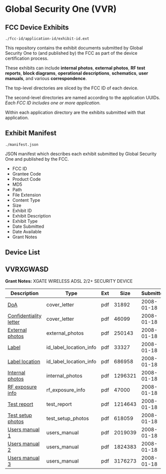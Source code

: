# Global Security One (VVR)
## FCC Device Exhibits

```
./fcc-id/application-id/exhibit-id.ext
```

This repository contains the exhibit documents submitted by Global Security One to (and published by) the FCC as part of the device certification process.

These exhibits can include **internal photos**, **external photos**, **RF test reports**, **block diagrams**, **operational descriptions**, **schematics**, **user manuals**, and various **correspondence**.

The top-level directories are sliced by the FCC ID of each device.

The second-level directories are named according to the application UUIDs. *Each FCC ID includes one or more application.*

Within each application directory are the exhibits submitted with that application. 

## Exhibit Manifest

```
./manifest.json
```

JSON manifest which describes each exhibit submitted by Global Security One and published by the FCC.

- FCC ID
- Grantee Code
- Product Code
- MD5
- Path
- File Extension
- Content Type
- Size
- Exhibit ID
- Exhibit Description
- Exhibit Type
- Date Submitted
- Date Available
- Grant Notes

## Device List
## VVRXGWASD
**Grant Notes:** XGATE WIRELESS ADSL 2/2+ SECURITY DEVICE

| Description | Type | Ext | Size | Submitted | Available |
| ----------- | ---- | --- | ---- | --------- | --------- |
| [DoA](VVRXGWASD/73f98456a92535c8e064ce1a7ac39a7e/890752.pdf) | cover_letter | pdf | 31892 | 2008-01-18 | 2008-01-18 |
| [Confidentiality letter](VVRXGWASD/73f98456a92535c8e064ce1a7ac39a7e/890753.pdf) | cover_letter | pdf | 46099 | 2008-01-18 | 2008-01-18 |
| [External photos](VVRXGWASD/73f98456a92535c8e064ce1a7ac39a7e/890754.pdf) | external_photos | pdf | 250143 | 2008-01-18 | 2008-01-18 |
| [Label](VVRXGWASD/73f98456a92535c8e064ce1a7ac39a7e/890755.pdf) | id_label_location_info | pdf | 33327 | 2008-01-18 | 2008-01-18 |
| [Label location](VVRXGWASD/73f98456a92535c8e064ce1a7ac39a7e/890756.pdf) | id_label_location_info | pdf | 686958 | 2008-01-18 | 2008-01-18 |
| [Internal photos](VVRXGWASD/73f98456a92535c8e064ce1a7ac39a7e/890757.pdf) | internal_photos | pdf | 1296321 | 2008-01-18 | 2008-01-18 |
| [RF exposure info](VVRXGWASD/73f98456a92535c8e064ce1a7ac39a7e/890759.pdf) | rf_exposure_info | pdf | 47000 | 2008-01-18 | 2008-01-18 |
| [Test report](VVRXGWASD/73f98456a92535c8e064ce1a7ac39a7e/890762.pdf) | test_report | pdf | 1214643 | 2008-01-18 | 2008-01-18 |
| [Test setup photos](VVRXGWASD/73f98456a92535c8e064ce1a7ac39a7e/890776.pdf) | test_setup_photos | pdf | 618059 | 2008-01-18 | 2008-01-18 |
| [Users manual 1](VVRXGWASD/73f98456a92535c8e064ce1a7ac39a7e/890777.pdf) | users_manual | pdf | 2019039 | 2008-01-18 | 2008-01-18 |
| [Users manual 2](VVRXGWASD/73f98456a92535c8e064ce1a7ac39a7e/890778.pdf) | users_manual | pdf | 1824383 | 2008-01-18 | 2008-01-18 |
| [Users manual 3](VVRXGWASD/73f98456a92535c8e064ce1a7ac39a7e/890779.pdf) | users_manual | pdf | 3176273 | 2008-01-18 | 2008-01-18 |
